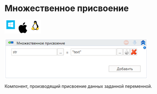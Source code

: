 # Множественное присвоение

![](<../../../.gitbook/assets/image (100) (1) (1) (1) (1) (1) (1) (280).png>)

![](<../../../.gitbook/assets/image (114).png>)

Компонент, производящий присвоение данных заданной переменной.
